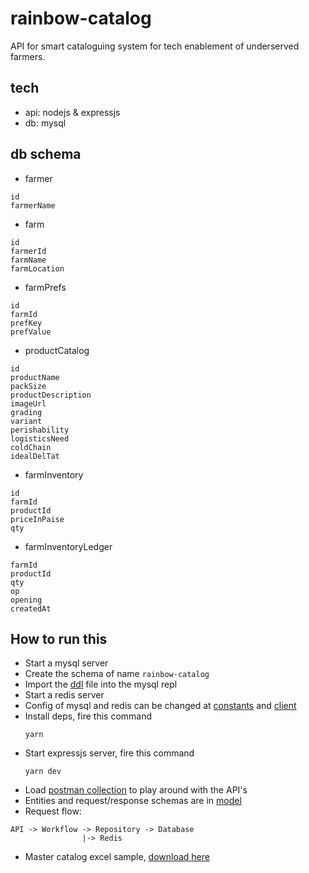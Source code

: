 # rainbow-catalog
API for smart cataloguing system for tech enablement of underserved farmers.

## tech
- api: nodejs & expressjs
- db: mysql

## db schema
- farmer
```shell
id
farmerName
```

- farm
```shell
id
farmerId
farmName
farmLocation
```

- farmPrefs
```shell
id
farmId
prefKey
prefValue
```

- productCatalog
```shell
id
productName
packSize
productDescription
imageUrl
grading
variant
perishability
logisticsNeed
coldChain
idealDelTat
```

- farmInventory
```shell
id
farmId
productId
priceInPaise
qty
```

- farmInventoryLedger
```shell
farmId
productId
qty
op
opening
createdAt
```

## How to run this
- Start a mysql server
- Create the schema of name `rainbow-catalog` 
- Import the [ddl](ddl.sql) file into the mysql repl
- Start a redis server
- Config of mysql and redis can be changed at [constants](src/CONSTANTS.ts) and [client](src/common/clients.ts)
- Install deps, fire this command
    ```shell
    yarn
    ```
- Start expressjs server, fire this command
    ```shell
    yarn dev
    ```
- Load [postman collection](Rainbow%20catalog%20-%20ONDC.postman_collection.json) to play around with the API's
- Entities and request/response schemas are in [model](src/models)
- Request flow: 
```shell
API -> Workflow -> Repository -> Database
                |-> Redis
``` 
- Master catalog excel sample, [download here](https://docs.google.com/spreadsheets/d/1rvJTNoKNvhWx_5yCntfI-rIxY7GELwy9CIEVRUsJrys/edit#gid=0) 
